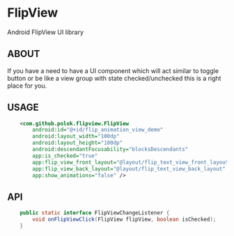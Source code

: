 FlipView
========
Android FlipView UI library

ABOUT
------

If you have a need to have a UI component which will act similar to toggle button or be like a view group with state checked/unchecked this is a right place for you.


USAGE
------

```xml
    <com.github.polok.flipview.FlipView
        android:id="@+id/flip_animation_view_demo"
        android:layout_width="100dp"
        android:layout_height="100dp"
        android:descendantFocusability="blocksDescendants"
        app:is_checked="true"
        app:flip_view_front_layout="@layout/flip_text_view_front_layout"
        app:flip_view_back_layout="@layout/flip_text_view_back_layout"
        app:show_animations="false" />
```

API
------

```java
    public static interface FlipViewChangeListener {
        void onFlipViewClick(FlipView flipView, boolean isChecked);
    }
```


